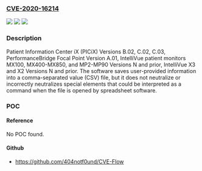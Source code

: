 ### [CVE-2020-16214](https://cve.mitre.org/cgi-bin/cvename.cgi?name=CVE-2020-16214)
![](https://img.shields.io/static/v1?label=Product&message=Philips%20Patient%20Information%20Center%20iX%20(PICiX)%2C%20PerformanceBridge%20Focal%20Point%2C%20IntelliVue%20patient%20monitors%20MX100%2C%20MX400-MX850%2C%20and%20MP2-MP90%2C%20IntelliVue%20X3%20and%20X2.&color=blue)
![](https://img.shields.io/static/v1?label=Version&message=n%2Fa&color=blue)
![](https://img.shields.io/static/v1?label=Vulnerability&message=IMPROPER%20NEUTRALIZATION%20OF%20FORMULA%20ELEMENTS%20IN%20A%20CSV%20FILE%20CWE-1236&color=brighgreen)

### Description

Patient Information Center iX (PICiX) Versions B.02, C.02, C.03, PerformanceBridge Focal Point Version A.01, IntelliVue patient monitors MX100, MX400-MX850, and MP2-MP90 Versions N and prior, IntelliVue X3 and X2 Versions N and prior. The software saves user-provided information into a comma-separated value (CSV) file, but it does not neutralize or incorrectly neutralizes special elements that could be interpreted as a command when the file is opened by spreadsheet software.

### POC

#### Reference
No POC found.

#### Github
- https://github.com/404notf0und/CVE-Flow

